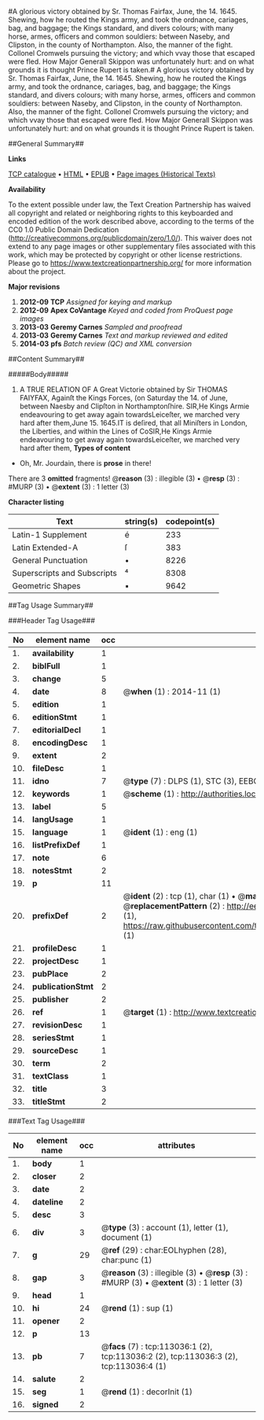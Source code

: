 #A glorious victory obtained by Sr. Thomas Fairfax, June, the 14. 1645. Shewing, how he routed the Kings army, and took the ordnance, cariages, bag, and baggage; the Kings standard, and divers colours; with many horse, armes, officers and common souldiers: between Naseby, and Clipston, in the county of Northampton. Also, the manner of the fight. Collonel Cromwels pursuing the victory; and which vvay those that escaped were fled. How Major Generall Skippon was unfortunately hurt: and on what grounds it is thought Prince Rupert is taken.#
A glorious victory obtained by Sr. Thomas Fairfax, June, the 14. 1645. Shewing, how he routed the Kings army, and took the ordnance, cariages, bag, and baggage; the Kings standard, and divers colours; with many horse, armes, officers and common souldiers: between Naseby, and Clipston, in the county of Northampton. Also, the manner of the fight. Collonel Cromwels pursuing the victory; and which vvay those that escaped were fled. How Major Generall Skippon was unfortunately hurt: and on what grounds it is thought Prince Rupert is taken.

##General Summary##

**Links**

[TCP catalogue](http://www.ota.ox.ac.uk/tcp/)  • 
[HTML](http://tei.it.ox.ac.uk/tcp/Texts-HTML/free/A86/A86038.html)  • 
[EPUB](http://tei.it.ox.ac.uk/tcp/Texts-EPUB/free/A86/A86038.epub) • 
[Page images (Historical Texts)](https://historicaltexts.jisc.ac.uk/eebo-99860909e)

**Availability**

To the extent possible under law, the Text Creation Partnership has waived all copyright and related or neighboring rights to this keyboarded and encoded edition of the work described above, according to the terms of the CC0 1.0 Public Domain Dedication (http://creativecommons.org/publicdomain/zero/1.0/). This waiver does not extend to any page images or other supplementary files associated with this work, which may be protected by copyright or other license restrictions. Please go to https://www.textcreationpartnership.org/ for more information about the project.

**Major revisions**

1. __2012-09__ __TCP__ *Assigned for keying and markup*
1. __2012-09__ __Apex CoVantage__ *Keyed and coded from ProQuest page images*
1. __2013-03__ __Geremy Carnes__ *Sampled and proofread*
1. __2013-03__ __Geremy Carnes__ *Text and markup reviewed and edited*
1. __2014-03__ __pfs__ *Batch review (QC) and XML conversion*

##Content Summary##

#####Body#####

1. A TRUE RELATION OF A Great Victorie obtained by Sir THOMAS FAIYFAX, Againſt the Kings Forces, (on Saturday the 14. of June, between Naesby and Clipſton in Northamptonſhire.
SIR,He Kings Armie endeavouring to get away again towardsLeiceſter, we marched very hard after them,June 15. 1645.IT is deſired, that all Miniſters in London, the Liberties, and within the Lines of CoSIR,He Kings Armie endeavouring to get away again towardsLeiceſter, we marched very hard after them,
**Types of content**

  * Oh, Mr. Jourdain, there is **prose** in there!

There are 3 **omitted** fragments! 
 @__reason__ (3) : illegible (3)  •  @__resp__ (3) : #MURP (3)  •  @__extent__ (3) : 1 letter (3)

**Character listing**


|Text|string(s)|codepoint(s)|
|---|---|---|
|Latin-1 Supplement|é|233|
|Latin Extended-A|ſ|383|
|General Punctuation|•|8226|
|Superscripts             and Subscripts|⁴|8308|
|Geometric Shapes|▪|9642|

##Tag Usage Summary##

###Header Tag Usage###

|No|element name|occ|attributes|
|---|---|---|---|
|1.|__availability__|1||
|2.|__biblFull__|1||
|3.|__change__|5||
|4.|__date__|8| @__when__ (1) : 2014-11 (1)|
|5.|__edition__|1||
|6.|__editionStmt__|1||
|7.|__editorialDecl__|1||
|8.|__encodingDesc__|1||
|9.|__extent__|2||
|10.|__fileDesc__|1||
|11.|__idno__|7| @__type__ (7) : DLPS (1), STC (3), EEBO-CITATION (1), PROQUEST (1), VID (1)|
|12.|__keywords__|1| @__scheme__ (1) : http://authorities.loc.gov/ (1)|
|13.|__label__|5||
|14.|__langUsage__|1||
|15.|__language__|1| @__ident__ (1) : eng (1)|
|16.|__listPrefixDef__|1||
|17.|__note__|6||
|18.|__notesStmt__|2||
|19.|__p__|11||
|20.|__prefixDef__|2| @__ident__ (2) : tcp (1), char (1)  •  @__matchPattern__ (2) : ([0-9\-]+):([0-9IVX]+) (1), (.+) (1)  •  @__replacementPattern__ (2) : http://eebo.chadwyck.com/downloadtiff?vid=$1&page=$2 (1), https://raw.githubusercontent.com/textcreationpartnership/Texts/master/tcpchars.xml#$1 (1)|
|21.|__profileDesc__|1||
|22.|__projectDesc__|1||
|23.|__pubPlace__|2||
|24.|__publicationStmt__|2||
|25.|__publisher__|2||
|26.|__ref__|1| @__target__ (1) : http://www.textcreationpartnership.org/docs/. (1)|
|27.|__revisionDesc__|1||
|28.|__seriesStmt__|1||
|29.|__sourceDesc__|1||
|30.|__term__|2||
|31.|__textClass__|1||
|32.|__title__|3||
|33.|__titleStmt__|2||


###Text Tag Usage###

|No|element name|occ|attributes|
|---|---|---|---|
|1.|__body__|1||
|2.|__closer__|2||
|3.|__date__|2||
|4.|__dateline__|2||
|5.|__desc__|3||
|6.|__div__|3| @__type__ (3) : account (1), letter (1), document (1)|
|7.|__g__|29| @__ref__ (29) : char:EOLhyphen (28), char:punc (1)|
|8.|__gap__|3| @__reason__ (3) : illegible (3)  •  @__resp__ (3) : #MURP (3)  •  @__extent__ (3) : 1 letter (3)|
|9.|__head__|1||
|10.|__hi__|24| @__rend__ (1) : sup (1)|
|11.|__opener__|2||
|12.|__p__|13||
|13.|__pb__|7| @__facs__ (7) : tcp:113036:1 (2), tcp:113036:2 (2), tcp:113036:3 (2), tcp:113036:4 (1)|
|14.|__salute__|2||
|15.|__seg__|1| @__rend__ (1) : decorInit (1)|
|16.|__signed__|2||
